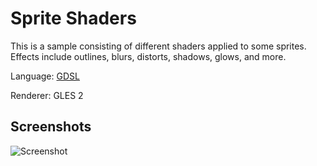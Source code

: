 # Sprite Shaders

This is a sample consisting of different shaders applied to some sprites.
Effects include outlines, blurs, distorts, shadows, glows, and more.

Language: [GDSL](https://docs.godotengine.org/en/latest/tutorials/shading/shading_reference/shading_language.html)

Renderer: GLES 2

## Screenshots

![Screenshot](screenshots/sprite.png)
